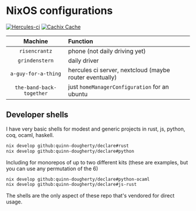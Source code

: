 # NixOS configurations

[![Hercules-ci][herc badge]][herc link]
[![Cachix Cache][cachix badge]][cachix link]

[herc badge]: https://img.shields.io/badge/Herc-CI-yellowgreen?style=plastic&logo=nixos
[herc link]: https://hercules-ci.com/github/quinn-dougherty/configuration.nix
[cachix badge]: https://img.shields.io/badge/Cachix-quinn--dougherty-blueviolet?style=plastic&logo=nixos
[cachix link]: https://quinn-dougherty.cachix.org

|         Machine          | Function                                                |
| :----------------------: | :------------------------------------------------------ |
|      `risencrantz`       | phone (not daily driving yet)                           |
|      `grindenstern`      | daily driver                                            |
|   `a-guy-for-a-thing`    | hercules ci server, nextcloud (maybe router eventually) |
| `the-band-back-together` | just `homeManagerConfiguration` for an ubuntu           |

## Developer shells

I have very basic shells for modest and generic projects in rust, js, python, coq, ocaml, haskell.

```sh
nix develop github:quinn-dougherty/declare#rust
nix develop github:quinn-dougherty/declare#python
```

Including for monorepos of up to two different kits (these are examples, but you can use any permutation of the 6)

```sh
nix develop github:quinn-dougherty/declare#python-ocaml
nix develop github:quinn-dougherty/declare#js-rust
```

The shells are the only aspect of these repo that's vendored for direct usage.
